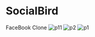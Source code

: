 # SocialBird
FaceBook Clone
![p11](https://user-images.githubusercontent.com/102579070/220319097-ba3e25d2-b5a4-47ff-b05f-409cb01f607b.png)
![p2](https://user-images.githubusercontent.com/102579070/220319123-5374050d-fefd-49bf-aa38-4ddbc560c985.png)
![p1](https://user-images.githubusercontent.com/102579070/220319112-2753bf2e-3dd3-4b37-8db4-9b191a1cf420.png)
